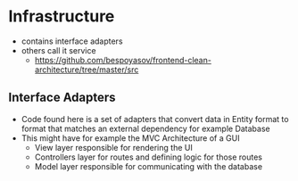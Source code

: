 # Infrastructure

- contains interface adapters
- others call it service
  - <https://github.com/bespoyasov/frontend-clean-architecture/tree/master/src>

## Interface Adapters

- Code found here is a set of adapters that convert data in Entity format to format that matches an external dependency for example Database
- This might have for example the MVC Architecture of a GUI
  - View layer responsible for rendering the UI
  - Controllers layer for routes and defining logic for those routes
  - Model layer responsible for communicating with the database